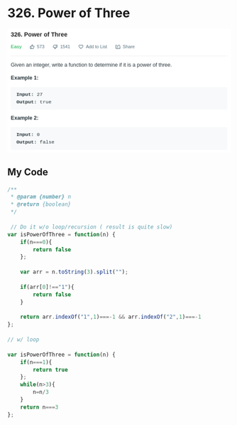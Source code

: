 # 326. Power of Three

![](.gitbook/assets/image%20%2832%29.png)

## My Code

```javascript
/**
 * @param {number} n
 * @return {boolean}
 */
 
 // Do it w/o loop/recursion ( result is quite slow)
var isPowerOfThree = function(n) {
    if(n===0){
        return false
    };
    
    var arr = n.toString(3).split("");
    
    if(arr[0]!=="1"){
        return false
    }

    return arr.indexOf("1",1)===-1 && arr.indexOf("2",1)===-1
};

// w/ loop

var isPowerOfThree = function(n) {
    if(n===1){
        return true
    };
    while(n>3){
        n=n/3
    }
    return n===3
};
```



